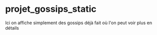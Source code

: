 # projet_gossips_static
Ici on affiche simplement des gossips déjà fait où l'on peut voir plus en détails 
